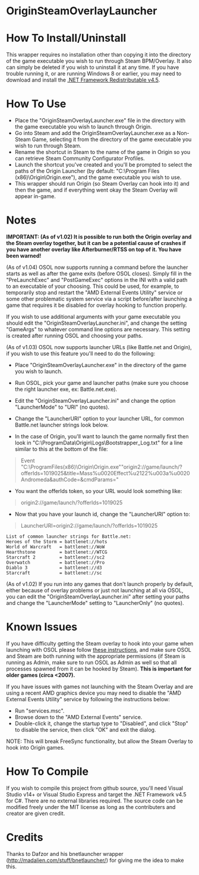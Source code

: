 # OriginSteamOverlayLauncher
How To Install/Uninstall
========================
This wrapper requires no installation other than copying it into the directory of the game executable you wish to run through Steam BPM/Overlay. It also can simply be deleted if you wish to uninstall it at any time. If you have trouble running it, or are running Windows 8 or earlier, you may need to download and install the [.NET Framework Redistributable v4.5](https://www.microsoft.com/en-us/download/details.aspx?id=40779).


How To Use
==========
* Place the "OriginSteamOverlayLauncher.exe" file in the directory with the game executable you wish to launch through Origin.
* Go into Steam and add the OriginSteamOverlayLauncher.exe as a Non-Steam Game, selecting it from the directory of the game executable you wish to run through Steam.
* Rename the shortcut in Steam to the name of the game in Origin so you can retrieve Steam Community Configurator Profiles.
* Launch the shortcut you've created and you'll be prompted to select the paths of the Origin Launcher (by default: "C:\Program Files (x86)\Origin\Origin.exe"), and the game executable you wish to use.
* This wrapper should run Origin (so Steam Overlay can hook into it) and then the game, and if everything went okay the Steam Overlay will appear in-game.


Notes
=====
**IMPORTANT: (As of v1.02) It is possible to run both the Origin overlay and the Steam overlay together, but it can be a potential cause of crashes if you have another overlay like Afterburner/RTSS on top of it. You have been warned!**

(As of v1.04) OSOL now supports running a command before the launcher starts as well as after the game exits (before OSOL closes). Simply fill in the "PreLaunchExec" and "PostGameExec" options in the INI with a valid path to an executable of your choosing. This could be used, for example, to temporarily stop and restart the "AMD External Events Utility" service or some other problematic system service via a script before/after launching a game that requires it be disabled for overlay hooking to function properly.

If you wish to use additional arguments with your game executable you should edit the "OriginSteamOverlayLauncher.ini", and change the setting "GameArgs" to whatever command line options are necessary. This setting is created after running OSOL and choosing your paths.

(As of v1.03) OSOL now supports launcher URLs (like Battle.net and Origin), if you wish to use this feature you'll need to do the following:
* Place "OriginSteamOverlayLauncher.exe" in the directory of the game you wish to launch.
* Run OSOL, pick your game and launcher paths (make sure you choose the right launcher exe, ex: Battle.net.exe).
* Edit the "OriginSteamOverlayLauncher.ini" and change the option "LauncherMode" to "URI" (no quotes).
* Change the "LauncherURI" option to your launcher URL, for common Battle.net launcher strings look below.

* In the case of Origin, you'll want to launch the game normally first then look in "C:\ProgramData\Origin\Logs\Bootstrapper_Log.txt" for a line similar to this at the bottom of the file:
> Event "C:\ProgramFiles(x86)\Origin\Origin.exe""origin2://game/launch/?offerIds=1019025&title=Mass%u0020Effect%u2122%u003a%u0020Andromeda&authCode=&cmdParams="
* You want the offerIds token, so your URL would look something like:
> origin2://game/launch/?offerIds=1019025
* Now that you have your launch id, change the "LauncherURI" option to:
> LauncherURI=origin2://game/launch/?offerIds=1019025

```
List of common launcher strings for Battle.net:
Heroes of the Storm = battlenet://hots
World of Warcraft   = battlenet://WoW
Hearthstone         = battlenet://WTCG
Starcraft 2         = battlenet://sc2
Overwatch           = battlenet://Pro
Diablo 3            = battlenet://d3
Starcraft           = battlenet://sc
```

(As of v1.02) If you run into any games that don't launch properly by default, either because of overlay problems or just not launching at all via OSOL, you can edit the "OriginSteamOverlayLauncher.ini" after setting your paths and change the "LauncherMode" setting to "LauncherOnly" (no quotes).



Known Issues
============
If you have difficulty getting the Steam overlay to hook into your game when launching with OSOL please follow [these instructions](https://support.steampowered.com/kb_article.php?ref=9828-SFLZ-9289), and make sure OSOL and Steam are both running with the appropriate permissions (if Steam is running as Admin, make sure to run OSOL as Admin as well so that all processes spawned from it can be hooked by Steam). **This is important for older games (circa <2007).**

If you have issues with games not launching with the Steam Overlay and are using a recent AMD graphics device you may need to disable the "AMD External Events Utility" service by following the instructions below:

* Run "services.msc".
* Browse down to the "AMD External Events" service.
* Double-click it, change the startup type to "Disabled", and click "Stop" to disable the service, then click "OK" and exit the dialog.

NOTE: This will break FreeSync functionality, but allow the Steam Overlay to hook into Origin games.


How To Compile
==============
If you wish to compile this project from github source, you'll need Visual Studio v14+ or Visual Studio Express and target the .NET Framework v4.5 for C#. There are no external libraries required. The source code can be modified freely under the MIT license as long as the contributers and creator are given credit.


Credits
=======
Thanks to Dafzor and his bnetlauncher wrapper (http://madalien.com/stuff/bnetlauncher/) for giving me the idea to make this.
